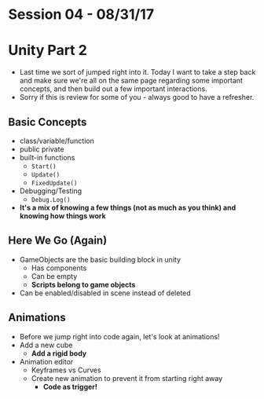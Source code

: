 # Session 04 - 08/31/17

# Unity Part 2

* Last time we sort of jumped right into it. Today I want to take a step back and make sure we're all on the same page regarding some important concepts, and then build out a few important interactions.
* Sorry if this is review for some of you - always good to have a refresher.

## Basic Concepts
* class/variable/function
* public private
* built-in functions
    * `Start()`
    * `Update()`
    * `FixedUpdate()`
* Debugging/Testing
    * `Debug.Log()`
* **It's a mix of knowing a few things (not as much as you think) and knowing how things work**

## Here We Go (Again)
* GameObjects are the basic building block in unity
    * Has components
    * Can be empty
    * **Scripts belong to game objects**
* Can be enabled/disabled in scene instead of deleted

## Animations
* Before we jump right into code again, let's look at animations!
* Add a new cube
    * **Add a rigid body**
* Animation editor
    * Keyframes vs Curves
    * Create new animation to prevent it from starting right away
        * **Code as trigger!**
